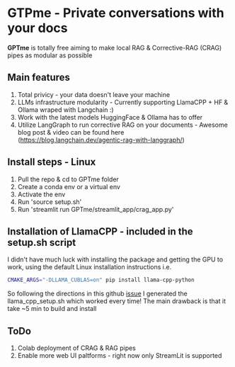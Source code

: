 # GTPme - Private conversations with your docs 

**GPTme** is totally free aiming to make local RAG & Corrective-RAG (CRAG) pipes as modular as possible

## Main features
1. Total privicy - your data doesn't leave your machine
2. LLMs infrastructure modularity - Currently supporting LlamaCPP + HF & Ollama wraped with Langchain :)
3. Work with the latest models HuggingFace & Ollama has to offer
4. Utilize LangGraph to run corrective RAG on your documents - Awesome blog post & video can be found here (https://blog.langchain.dev/agentic-rag-with-langgraph/)

## Install steps - Linux
1. Pull the repo & cd to GPTme folder
2. Create a conda env or a virtual env
3. Activate the env
4. Run 'source setup.sh'
5. Run 'streamlit run GPTme/streamlit_app/crag_app.py'

## Installation of LlamaCPP - included in the setup.sh script
I didn't have much luck with installing the package and getting the GPU to work, using the default Linux installation instructions i.e.
```bash
CMAKE_ARGS="-DLLAMA_CUBLAS=on" pip install llama-cpp-python
```
So following the directions in this github [issue](https://github.com/abetlen/llama-cpp-python/issues/509) I generated the llama_cpp_setup.sh which worked every time! 
The main drawback is that it take ~5 min to build and install

## ToDo
1. Colab deployment of CRAG & RAG pipes
2. Enable more web UI paltforms - right now only StreamLit is supported
